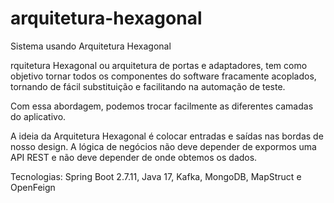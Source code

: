# arquitetura-hexagonal
Sistema usando Arquitetura Hexagonal

rquitetura Hexagonal ou arquitetura de portas e adaptadores, tem como objetivo tornar todos os componentes do software fracamente acoplados, tornando de fácil substituição e facilitando na automação de teste.

Com essa abordagem, podemos trocar facilmente as diferentes camadas do aplicativo.

A ideia da Arquitetura Hexagonal é colocar entradas e saídas nas bordas de nosso design. A lógica de negócios não deve depender de expormos uma API REST e não deve depender de onde obtemos os dados.

Tecnologias:
Spring Boot 2.7.11,
Java 17,
Kafka,
MongoDB,
MapStruct e
OpenFeign

